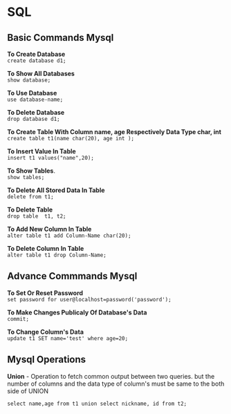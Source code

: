 <h1>SQL</h1>
<h2>Basic Commands Mysql</h2>

 **To Create Database**   
 `create database d1;`	
   
 **To Show All Databases**     
  `show database;`	

 **To Use Database**   
 `use database-name;`   

 **To Delete Database**  
 `drop database d1;`
	
 **To Create Table With Column name, age Respectively Data Type char, int**	         
  `create table t1(name char(20), age int );` 

 **To Insert Value In Table**           
  `insert t1 values("name",20);` 	
  
 **To Show Tables**.      
  `show tables;`	

 **To Delete All Stored Data In Table**	                                                                                	                      
  `delete from t1;`   

 **To Delete Table**               
   `drop table  t1, t2;`	

 **To Add New Column In Table**             
   `alter table t1 add Column-Name char(20);`

 **To Delete Column In Table**	             	   
   `alter table t1 drop Column-Name;`		


<h2>Advance Commmands Mysql</h2>

 **To Set Or Reset Password**                  
 `set password for user@localhost=password('password');` 

 **To Make Changes Publicaly Of Database's Data**                                                           
 `commit;`	

 **To Change Column's Data**	                                                                                                                                                                                                                                                                                                                                                                                                                              				                           
  `update t1 SET name='test' where age=20;`

<h2>Mysql Operations</h2>

 **Union** - Operation to fetch common output between two queries. but the number of columns and the data type of column's must be same to the both side of UNION
  
 `select name,age from t1 union select nickname, id from t2;`






   




					
